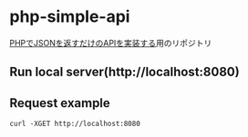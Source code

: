 # php-simple-api

[PHPでJSONを返すだけのAPIを実装する](https://qiita.com/trewanek/items/ebea22c7ac7ae0056b1f)用のリポジトリ

## Run local server(http://localhost:8080)

## Request example

```
curl -XGET http://localhost:8080
```
